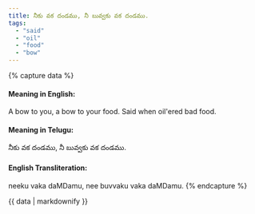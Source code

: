 ```yaml
---
title: నీకు వక దండము, నీ బువ్వకు వక దండము.
tags:
  - "said"
  - "oil"
  - "food"
  - "bow"
---
```


{% capture data %}
#### Meaning in English:
A bow to you, a bow to your food.
Said when oil'ered bad food.

#### Meaning in Telugu:
నీకు వక దండము, నీ బువ్వకు వక దండము.

#### English Transliteration:
neeku vaka daMDamu, nee buvvaku vaka daMDamu.
{% endcapture %}

{{ data | markdownify }}


